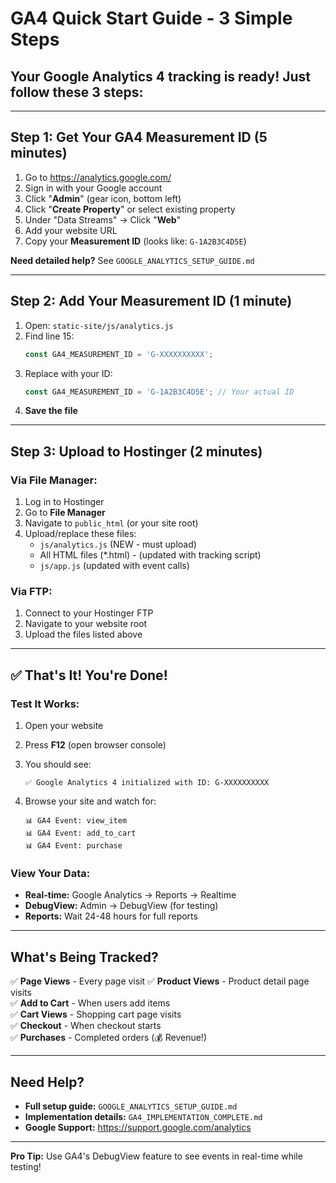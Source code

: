 # GA4 Quick Start Guide - 3 Simple Steps

## Your Google Analytics 4 tracking is ready! Just follow these 3 steps:

---

## Step 1: Get Your GA4 Measurement ID (5 minutes)

1. Go to https://analytics.google.com/
2. Sign in with your Google account
3. Click "**Admin**" (gear icon, bottom left)
4. Click "**Create Property**" or select existing property
5. Under "Data Streams" → Click "**Web**"
6. Add your website URL
7. Copy your **Measurement ID** (looks like: `G-1A2B3C4D5E`)

**Need detailed help?** See `GOOGLE_ANALYTICS_SETUP_GUIDE.md`

---

## Step 2: Add Your Measurement ID (1 minute)

1. Open: `static-site/js/analytics.js`
2. Find line 15:
   ```javascript
   const GA4_MEASUREMENT_ID = 'G-XXXXXXXXXX';
   ```
3. Replace with your ID:
   ```javascript
   const GA4_MEASUREMENT_ID = 'G-1A2B3C4D5E'; // Your actual ID
   ```
4. **Save the file**

---

## Step 3: Upload to Hostinger (2 minutes)

### Via File Manager:
1. Log in to Hostinger
2. Go to **File Manager**
3. Navigate to `public_html` (or your site root)
4. Upload/replace these files:
   - `js/analytics.js` (NEW - must upload)
   - All HTML files (*.html) - (updated with tracking script)
   - `js/app.js` (updated with event calls)

### Via FTP:
1. Connect to your Hostinger FTP
2. Navigate to your website root
3. Upload the files listed above

---

## ✅ That's It! You're Done!

### Test It Works:
1. Open your website
2. Press **F12** (open browser console)
3. You should see:
   ```
   ✅ Google Analytics 4 initialized with ID: G-XXXXXXXXXX
   ```

4. Browse your site and watch for:
   ```
   📊 GA4 Event: view_item
   📊 GA4 Event: add_to_cart
   📊 GA4 Event: purchase
   ```

### View Your Data:
- **Real-time:** Google Analytics → Reports → Realtime
- **DebugView:** Admin → DebugView (for testing)
- **Reports:** Wait 24-48 hours for full reports

---

## What's Being Tracked?

✅ **Page Views** - Every page visit
✅ **Product Views** - Product detail page visits  
✅ **Add to Cart** - When users add items  
✅ **Cart Views** - Shopping cart page visits  
✅ **Checkout** - When checkout starts  
✅ **Purchases** - Completed orders (💰 Revenue!)

---

## Need Help?

- **Full setup guide:** `GOOGLE_ANALYTICS_SETUP_GUIDE.md`
- **Implementation details:** `GA4_IMPLEMENTATION_COMPLETE.md`
- **Google Support:** https://support.google.com/analytics

---

**Pro Tip:** Use GA4's DebugView feature to see events in real-time while testing!


